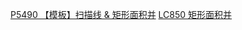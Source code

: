 [P5490 【模板】扫描线 & 矩形面积并](https://www.luogu.com.cn/problem/P5490)
[LC850 矩形面积并](https://leetcode.cn/problems/rectangle-area-ii/)
